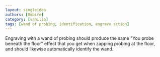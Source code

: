 ```yaml
---
layout: singleidea
authors: [Umbire]
category: [vanilla]
tags: [wand of probing, identification, engrave action]
---
```

Engraving with a wand of probing should produce the same "You probe beneath the
floor" effect that you get when zapping probing at the floor, and should
likewise automatically identify the wand.
